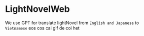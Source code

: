 # LightNovelWeb

We use GPT for translate lightNovel from `English and Japanese` to `Vietnamese`
eos cos cai gif de coi het
